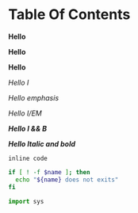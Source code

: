 # Table Of Contents

<b> Hello </b>

<strong> Hello </strong>

**Hello**

<i> Hello I </i>

<em> Hello emphasis </em>

*Hello I/EM*

<i><b> Hello I && B </b></i>

***Hello Italic and bold***

`inline code`

```bash
if [ ! -f $name ]; then
  echo "${name} does not exits"
fi
```

```python
import sys
```



